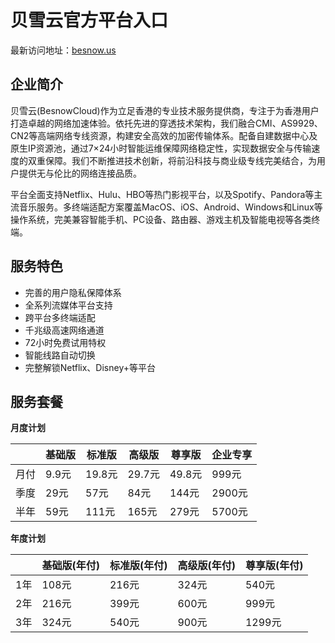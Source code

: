 # 贝雪云官方平台入口

最新访问地址：[besnow.us](https://url.gogogomiao.one/QYTN)

## 企业简介

贝雪云(BesnowCloud)作为立足香港的专业技术服务提供商，专注于为香港用户打造卓越的网络加速体验。依托先进的穿透技术架构，我们融合CMI、AS9929、CN2等高端网络专线资源，构建安全高效的加密传输体系。配备自建数据中心及原生IP资源池，通过7×24小时智能运维保障网络稳定性，实现数据安全与传输速度的双重保障。我们不断推进技术创新，将前沿科技与商业级专线完美结合，为用户提供无与伦比的网络连接品质。

平台全面支持Netflix、Hulu、HBO等热门影视平台，以及Spotify、Pandora等主流音乐服务。多终端适配方案覆盖MacOS、iOS、Android、Windows和Linux等操作系统，完美兼容智能手机、PC设备、路由器、游戏主机及智能电视等各类终端。

## 服务特色

* 完善的用户隐私保障体系
* 全系列流媒体平台支持
* 跨平台多终端适配
* 千兆级高速网络通道
* 72小时免费试用特权
* 智能线路自动切换
* 完整解锁Netflix、Disney+等平台

## 服务套餐

**月度计划**

||基础版|标准版|高级版|尊享版|企业专享|
|----|----|----|----|----|----|
|月付|9.9元|19.8元|29.7元|49.8元|999元|
|季度|29元|57元|84元|144元|2900元|
|半年|59元|111元|165元|279元|5700元|

**年度计划**

||基础版(年付)|标准版(年付)|高级版(年付)|尊享版(年付)|
|----|----|----|----|----|
|1年|108元|216元|324元|540元|
|2年|216元|399元|600元|999元|
|3年|324元|540元|900元|1299元|